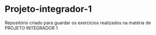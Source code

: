 # Projeto-integrador-1
Repositório criado para guardar os exercicios realizados na matéria de PROJETO INTEGRADOR 1
